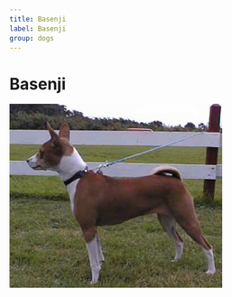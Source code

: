 ```yaml
---
title: Basenji
label: Basenji
group: dogs
---
```


# Basenji

![Basenji](/assets/images/basenji/image.jpg "Basenji")